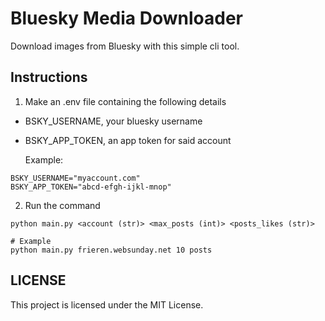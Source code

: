 # Bluesky Media Downloader
Download images from Bluesky with this simple cli tool.

## Instructions

1. Make an .env file containing the following details
- BSKY_USERNAME, your bluesky username
- BSKY_APP_TOKEN, an app token for said account

  Example:
```
BSKY_USERNAME="myaccount.com"
BSKY_APP_TOKEN="abcd-efgh-ijkl-mnop"
```
2. Run the command
```
python main.py <account (str)> <max_posts (int)> <posts_likes (str)>
```
```
# Example
python main.py frieren.websunday.net 10 posts
```

## LICENSE

This project is licensed under the MIT License.